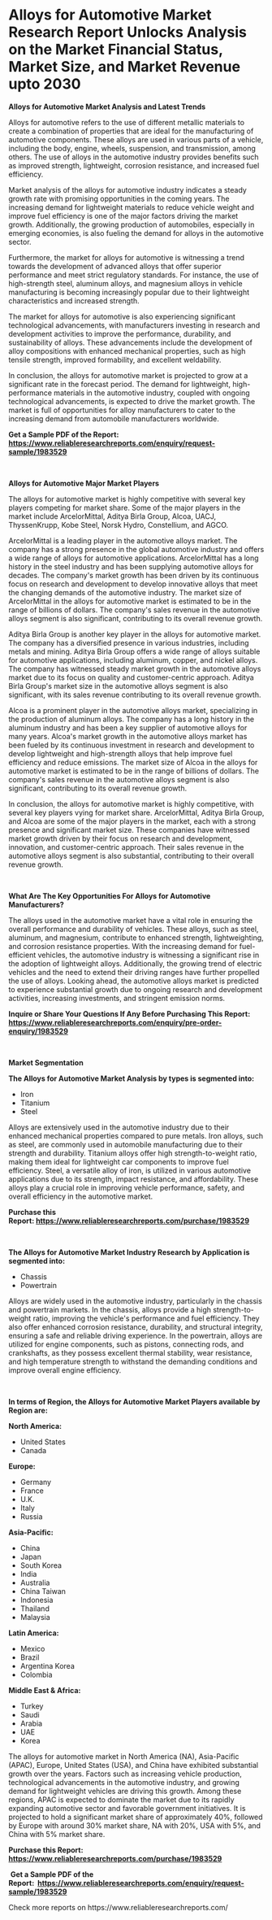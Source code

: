 <p><h1>Alloys for Automotive Market Research Report Unlocks Analysis on the Market Financial Status, Market Size, and Market Revenue upto 2030</h1></p><p><strong>Alloys for Automotive Market Analysis and Latest Trends</strong></p>
<p><p>Alloys for automotive refers to the use of different metallic materials to create a combination of properties that are ideal for the manufacturing of automotive components. These alloys are used in various parts of a vehicle, including the body, engine, wheels, suspension, and transmission, among others. The use of alloys in the automotive industry provides benefits such as improved strength, lightweight, corrosion resistance, and increased fuel efficiency.</p><p>Market analysis of the alloys for automotive industry indicates a steady growth rate with promising opportunities in the coming years. The increasing demand for lightweight materials to reduce vehicle weight and improve fuel efficiency is one of the major factors driving the market growth. Additionally, the growing production of automobiles, especially in emerging economies, is also fueling the demand for alloys in the automotive sector.</p><p>Furthermore, the market for alloys for automotive is witnessing a trend towards the development of advanced alloys that offer superior performance and meet strict regulatory standards. For instance, the use of high-strength steel, aluminum alloys, and magnesium alloys in vehicle manufacturing is becoming increasingly popular due to their lightweight characteristics and increased strength.</p><p>The market for alloys for automotive is also experiencing significant technological advancements, with manufacturers investing in research and development activities to improve the performance, durability, and sustainability of alloys. These advancements include the development of alloy compositions with enhanced mechanical properties, such as high tensile strength, improved formability, and excellent weldability.</p><p>In conclusion, the alloys for automotive market is projected to grow at a significant rate in the forecast period. The demand for lightweight, high-performance materials in the automotive industry, coupled with ongoing technological advancements, is expected to drive the market growth. The market is full of opportunities for alloy manufacturers to cater to the increasing demand from automobile manufacturers worldwide.</p></p>
<p><strong>Get a Sample PDF of the Report:&nbsp; <a href="https://www.reliableresearchreports.com/enquiry/request-sample/1983529">https://www.reliableresearchreports.com/enquiry/request-sample/1983529</a></strong></p>
<p>&nbsp;</p>
<p><strong>Alloys for Automotive Major Market Players</strong></p>
<p><p>The alloys for automotive market is highly competitive with several key players competing for market share. Some of the major players in the market include ArcelorMittal, Aditya Birla Group, Alcoa, UACJ, ThyssenKrupp, Kobe Steel, Norsk Hydro, Constellium, and AGCO.</p><p>ArcelorMittal is a leading player in the automotive alloys market. The company has a strong presence in the global automotive industry and offers a wide range of alloys for automotive applications. ArcelorMittal has a long history in the steel industry and has been supplying automotive alloys for decades. The company's market growth has been driven by its continuous focus on research and development to develop innovative alloys that meet the changing demands of the automotive industry. The market size of ArcelorMittal in the alloys for automotive market is estimated to be in the range of billions of dollars. The company's sales revenue in the automotive alloys segment is also significant, contributing to its overall revenue growth.</p><p>Aditya Birla Group is another key player in the alloys for automotive market. The company has a diversified presence in various industries, including metals and mining. Aditya Birla Group offers a wide range of alloys suitable for automotive applications, including aluminum, copper, and nickel alloys. The company has witnessed steady market growth in the automotive alloys market due to its focus on quality and customer-centric approach. Aditya Birla Group's market size in the automotive alloys segment is also significant, with its sales revenue contributing to its overall revenue growth.</p><p>Alcoa is a prominent player in the automotive alloys market, specializing in the production of aluminum alloys. The company has a long history in the aluminum industry and has been a key supplier of automotive alloys for many years. Alcoa's market growth in the automotive alloys market has been fueled by its continuous investment in research and development to develop lightweight and high-strength alloys that help improve fuel efficiency and reduce emissions. The market size of Alcoa in the alloys for automotive market is estimated to be in the range of billions of dollars. The company's sales revenue in the automotive alloys segment is also significant, contributing to its overall revenue growth.</p><p>In conclusion, the alloys for automotive market is highly competitive, with several key players vying for market share. ArcelorMittal, Aditya Birla Group, and Alcoa are some of the major players in the market, each with a strong presence and significant market size. These companies have witnessed market growth driven by their focus on research and development, innovation, and customer-centric approach. Their sales revenue in the automotive alloys segment is also substantial, contributing to their overall revenue growth.</p></p>
<p>&nbsp;</p>
<p><strong>What Are The Key Opportunities For Alloys for Automotive Manufacturers?</strong></p>
<p><p>The alloys used in the automotive market have a vital role in ensuring the overall performance and durability of vehicles. These alloys, such as steel, aluminum, and magnesium, contribute to enhanced strength, lightweighting, and corrosion resistance properties. With the increasing demand for fuel-efficient vehicles, the automotive industry is witnessing a significant rise in the adoption of lightweight alloys. Additionally, the growing trend of electric vehicles and the need to extend their driving ranges have further propelled the use of alloys. Looking ahead, the automotive alloys market is predicted to experience substantial growth due to ongoing research and development activities, increasing investments, and stringent emission norms.</p></p>
<p><strong>Inquire or Share Your Questions If Any Before Purchasing This Report: <a href="https://www.reliableresearchreports.com/enquiry/pre-order-enquiry/1983529">https://www.reliableresearchreports.com/enquiry/pre-order-enquiry/1983529</a></strong></p>
<p>&nbsp;</p>
<p><strong>Market Segmentation</strong></p>
<p><strong>The Alloys for Automotive Market Analysis by types is segmented into:</strong></p>
<p><ul><li>Iron</li><li>Titanium</li><li>Steel</li></ul></p>
<p><p>Alloys are extensively used in the automotive industry due to their enhanced mechanical properties compared to pure metals. Iron alloys, such as steel, are commonly used in automobile manufacturing due to their strength and durability. Titanium alloys offer high strength-to-weight ratio, making them ideal for lightweight car components to improve fuel efficiency. Steel, a versatile alloy of iron, is utilized in various automotive applications due to its strength, impact resistance, and affordability. These alloys play a crucial role in improving vehicle performance, safety, and overall efficiency in the automotive market.</p></p>
<p><strong>Purchase this Report:&nbsp;<a href="https://www.reliableresearchreports.com/purchase/1983529">https://www.reliableresearchreports.com/purchase/1983529</a></strong></p>
<p>&nbsp;</p>
<p><strong>The Alloys for Automotive Market Industry Research by Application is segmented into:</strong></p>
<p><ul><li>Chassis</li><li>Powertrain</li></ul></p>
<p><p>Alloys are widely used in the automotive industry, particularly in the chassis and powertrain markets. In the chassis, alloys provide a high strength-to-weight ratio, improving the vehicle's performance and fuel efficiency. They also offer enhanced corrosion resistance, durability, and structural integrity, ensuring a safe and reliable driving experience. In the powertrain, alloys are utilized for engine components, such as pistons, connecting rods, and crankshafts, as they possess excellent thermal stability, wear resistance, and high temperature strength to withstand the demanding conditions and improve overall engine efficiency.</p></p>
<p>&nbsp;</p>
<p><strong>In terms of Region, the Alloys for Automotive Market Players available by Region are:</strong></p>
<p>
    <p> <strong> North America: </strong>
        <ul>
            <li>United States</li>
            <li>Canada</li>
        </ul>
        </p> 
    <p> <strong> Europe: </strong>
        <ul>
            <li>Germany</li>
            <li>France</li>
            <li>U.K.</li>
            <li>Italy</li>
            <li>Russia</li>
        </ul>
        </p> 
    <p> <strong> Asia-Pacific: </strong>
        <ul>
            <li>China</li>
            <li>Japan</li>
            <li>South Korea</li>
            <li>India</li>
            <li>Australia</li>
            <li>China Taiwan</li>
            <li>Indonesia</li>
            <li>Thailand</li>
            <li>Malaysia</li>
        </ul>
        </p> 
    <p> <strong> Latin America: </strong>
        <ul>
            <li>Mexico</li>
            <li>Brazil</li>
            <li>Argentina Korea</li>
            <li>Colombia</li>
        </ul>
        </p> 
    <p> <strong> Middle East & Africa: </strong>
        <ul>
            <li>Turkey</li>
            <li>Saudi</li>
            <li>Arabia</li>
            <li>UAE</li>
            <li>Korea</li>
        </ul>
    </p>
    </p>
<p><p>The alloys for automotive market in North America (NA), Asia-Pacific (APAC), Europe, United States (USA), and China have exhibited substantial growth over the years. Factors such as increasing vehicle production, technological advancements in the automotive industry, and growing demand for lightweight vehicles are driving this growth. Among these regions, APAC is expected to dominate the market due to its rapidly expanding automotive sector and favorable government initiatives. It is projected to hold a significant market share of approximately 40%, followed by Europe with around 30% market share, NA with 20%, USA with 5%, and China with 5% market share.</p></p>
<p><strong>Purchase this Report: <a href="https://www.reliableresearchreports.com/purchase/1983529">https://www.reliableresearchreports.com/purchase/1983529</a></strong></p>
<p>&nbsp;<strong>Get a Sample PDF of the Report:&nbsp;&nbsp;<a href="https://www.reliableresearchreports.com/enquiry/request-sample/1983529">https://www.reliableresearchreports.com/enquiry/request-sample/1983529</a></strong></p>
<p><strong></strong></p>
<p>Check more reports on https://www.reliableresearchreports.com/</p>